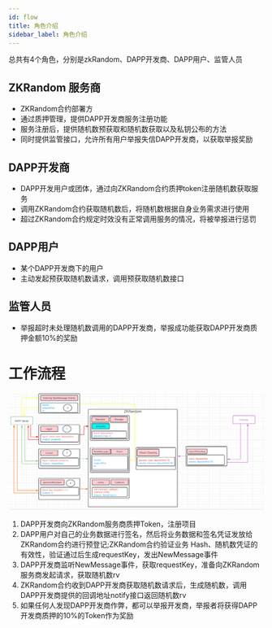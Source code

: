 ```yaml
---
id: flow
title: 角色介绍
sidebar_label: 角色介绍
---
```


总共有4个角色，分别是zkRandom、DAPP开发商、DAPP用户、监管人员

## ZKRandom 服务商
- ZKRandom合约部署方
- 通过质押管理，提供DAPP开发商服务注册功能
- 服务注册后，提供随机数预获取和随机数获取以及私钥公布的方法
- 同时提供监管接口，允许所有用户举报失信DAPP开发商，以获取举报奖励

## DAPP开发商
- DAPP开发用户或团体，通过向ZKRandom合约质押token注册随机数获取服务
- 调用ZKRandom合约获取随机数后，将随机数根据自身业务需求进行使用
- 超过ZKRandom合约规定时效没有正常调用服务的情况，将被举报进行惩罚

## DAPP用户
- 某个DAPP开发商下的用户
- 主动发起预获取随机数请求，调用预获取随机数接口

## 监管人员
- 举报超时未处理随机数调用的DAPP开发商，举报成功能获取DAPP开发商质押金额10%的奖励

# 工作流程

![alt 属性文本](../static/img/flow.png)

1. DAPP开发商向ZKRandom服务商质押Token，注册项目
2. DAPP用户对自己的业务数据进行签名，然后将业务数据和签名凭证发放给ZKRandom合约进行预登记;ZKRandom合约验证业务 Hash、随机数凭证的有效性，验证通过后生成requestKey，发出NewMessage事件
3. DAPP开发商监听NewMessage事件，获取requestKey，准备向ZKRandom服务商发起请求，获取随机数rv
4. ZKRandom合约收到DAPP开发商获取随机数请求后，生成随机数，调用DAPP开发商提供的回调地址notify接口返回随机数rv
5. 如果任何人发现DAPP开发商作弊，都可以举报开发商，举报者将获得DAPP开发商质押的10%的Token作为奖励